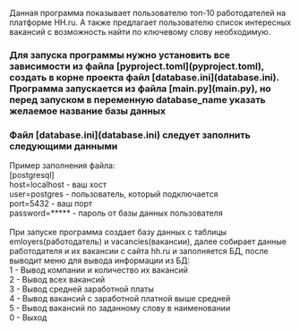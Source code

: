 Данная программа показывает пользователю топ-10 работодателей на платформе HH.ru. А также предлагает пользователю список интересных вакансий с возможность найти по ключевому слову необходимую.
<h3>Для запуска программы нужно установить все зависимости из файла [pyproject.toml](pyproject.toml), 
создать в корне проекта файл [database.ini](database.ini). Программа запускается из файла [main.py](main.py), 
но перед запуском в переменную database_name указать желаемое название базы данных</h3>
<h3>Файл [database.ini](database.ini) следует заполнить следующими данными</h3>
Пример заполнения файла:<br>
[postgresql]<br>
host=localhost - ваш хост<br>
user=postgres - пользователь, который подключается<br>
port=5432 - ваш порт<br>
password=***** - пароль от базы данных пользователя<br><br>
При запуске программа создает базу данных с таблицы emloyers(работодатель)
и vacancies(вакансии), далее собирает данные работодателя и их вакансии с сайта hh.ru и заполняется БД,
после выводит меню для вывода информации из БД:
<br>1 - Вывод компании и количество их вакансий
<br>2 - Вывод всех вакансий
<br>3 - Вывод средней заработной платы
<br>4 - Вывод вакансий с заработной платной выше средней
<br>5 - Вывод вакансий по заданному слову в наименовании
<br>0 - Выход

